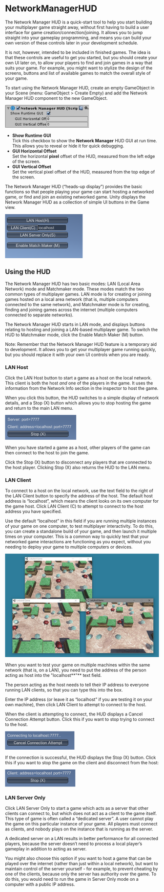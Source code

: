 # NetworkManagerHUD

The Network Manager HUD is a quick-start tool to help you start building your multiplayer game straight away, without first having to build a user interface for game creation/connection/joining. It allows you to jump straight into your gameplay programming, and means you can build your own version of these controls later in your development schedule.

It is not, however, intended to be included in finished games. The idea is that these controls are useful to get you started, but you should create your own UI later on, to allow your players to find and join games in a way that suits your game. For example, you might want to stylize the design of the screens, buttons and list of available games to match the overall style of your game.

To start using the Network Manager HUD, create an empty GameObject in your Scene (menu: GameObject \> Create Empty) and add the Network Manager HUD component to the new GameObject.

![The Network Manager HUD component, as viewed in the inspector](NetworkManagerHUDComponent.png)

-   **Show Runtime GUI**  
    Tick this checkbox to show the **Network Manager** HUD GUI at run time. This allows you to reveal or hide it for quick debugging.
-   **GUI Horizontal Offset**  
    Set the horizontal **pixel** offset of the HUD, measured from the left edge of the screen.
-   **GUI Vertical Offset**  
    Set the vertical pixel offset of the HUD, measured from the top edge of the screen.

The Network Manager HUD (“heads-up display”) provides the basic functions so that people playing your game can start hosting a networked game, or find and join an existing networked game. Unity displays the Network Manager HUD as a collection of simple UI buttons in the Game view.

![The Network Manager HUD UI, as viewed in the Game view](NetworkManagerHUDUI.png)

## Using the HUD

The Network Manager HUD has two basic modes: LAN (Local Area Network) mode and Matchmaker mode. These modes match the two common types of multiplayer games. LAN mode is for creating or joining games hosted on a local area network (that is, multiple computers connected to the same network), and Matchmaker mode is for creating, finding and joining games across the internet (multiple computers connected to separate networks).

The Network Manager HUD starts in LAN mode, and displays buttons relating to hosting and joining a LAN-based multiplayer game. To switch the HUD to Matchmaker mode, click the Enable Match Maker (M) button.

Note: Remember that the Network Manager HUD feature is a temporary aid to development. It allows you to get your multiplayer game running quickly, but you should replace it with your own UI controls when you are ready.

### LAN Host

Click the LAN Host button to start a game as a host on the local network. This client is both the host *and* one of the players in the game. It uses the information from the Network Info section in the inspector to host the game.

When you click this button, the HUD switches to a simple display of network details, and a Stop (X) button which allows you to stop hosting the game and return to the main LAN menu.

![The Network Manager HUD when hosting a LAN game.](NetworkManagerHUDHostingLAN.png)

When you have started a game as a host, other players of the game can then connect to the host to join the game.

Click the Stop (X) button to disconnect any players that are connected to the host player. Clicking Stop (X) also returns the HUD to the LAN menu.

### LAN Client

To connect to a host on the local network, use the text field to the right of the LAN Client button to specify the address of the host. The default host address is “localhost”, which means the client looks on its own computer for the game host. Click LAN Client (C) to attempt to connect to the host address you have specified.

Use the default “localhost” in this field if you are running multiple instances of your game on one computer, to test multiplayer interactivity. To do this, you can create a standalone build of your game, and then launch it multiple times on your computer. This is a common way to quickly test that your networked game interactions are functioning as you expect, without you needing to deploy your game to multiple computers or devices.

![An example of three instances of a networked game running on the same desktop PC. This is useful for quick tests to ensure networked interactions are behaving as you intended. One is running as LAN Host, and two are running as LAN Client.](NetworkGame3Instances.jpg)

When you want to test your game on multiple machines within the same network (that is, on a LAN), you need to put the address of the person acting as host into the "localhost**"** text field.

The person acting as the host needs to tell their IP address to everyone running LAN clients, so that you can type this into the box.

Enter the IP address (or leave it as “localhost” if you are testing it on your own machine), then click LAN Client to attempt to connect to the host.

When the client is attempting to connect, the HUD displays a Cancel Connection Attempt button. Click this if you want to stop trying to connect to the host.

![The HUD while attempting a connection](NetworkManagerHUDConnectionAttempt.png)

If the connection is successful, the HUD displays the Stop (X) button. Click this if you want to stop the game on the client and disconnect from the host:

![The HUD after a successful connection](NetworkManagerHUDConnected.png)

### LAN Server Only

Click LAN Server Only to start a game which acts as a server that other clients can connect to, but which does not act as a client to the game itself. This type of game is often called a “dedicated server”. A user cannot play the game on this particular instance of your game. All players must connect as clients, and nobody plays on the instance that is running as the server.

A dedicated server on a LAN results in better performance for all connected players, because the server doesn’t need to process a local player’s gameplay in addition to acting as server.

You might also choose this option if you want to host a game that can be played over the internet (rather than just within a local network), but want to maintain control of the server yourself - for example, to prevent cheating by one of the clients, because only the server has authority over the game. To do this, you would need to run the game in Server Only mode on a computer with a public IP address.
